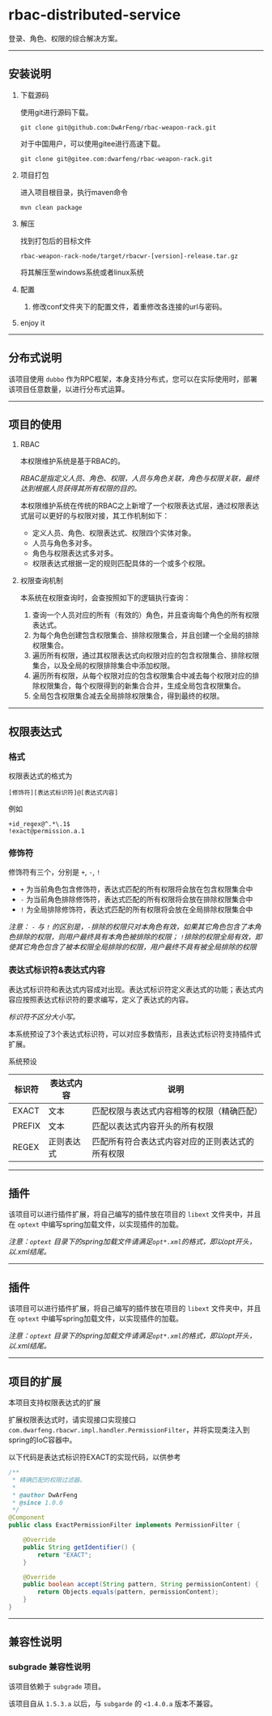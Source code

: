# rbac-distributed-service

登录、角色、权限的综合解决方案。

---

## 安装说明

1. 下载源码

   使用git进行源码下载。
   ```
   git clone git@github.com:DwArFeng/rbac-weapon-rack.git
   ```
   对于中国用户，可以使用gitee进行高速下载。
   ```
   git clone git@gitee.com:dwarfeng/rbac-weapon-rack.git
   ```

2. 项目打包

   进入项目根目录，执行maven命令
   ```
   mvn clean package
   ```

3. 解压

   找到打包后的目标文件
   ```
   rbac-weapon-rack-node/target/rbacwr-[version]-release.tar.gz
   ```
   将其解压至windows系统或者linux系统

4. 配置

   1. 修改conf文件夹下的配置文件，着重修改各连接的url与密码。

5. enjoy it

---

## 分布式说明

该项目使用 `dubbo` 作为RPC框架，本身支持分布式，您可以在实际使用时，部署该项目任意数量，以进行分布式运算。

---

## 项目的使用

1. RBAC

   本权限维护系统是基于RBAC的。

   *RBAC是指定义人员、角色、权限，人员与角色关联，角色与权限关联，最终达到根据人员获得其所有权限的目的。*

   本权限维护系统在传统的RBAC之上新增了一个权限表达式层，通过权限表达式层可以更好的与权限对接，其工作机制如下：

   - 定义人员、角色、权限表达式、权限四个实体对象。
   - 人员与角色多对多。
   - 角色与权限表达式多对多。
   - 权限表达式根据一定的规则匹配具体的一个或多个权限。

2. 权限查询机制

   本系统在权限查询时，会查按照如下的逻辑执行查询：

   1. 查询一个人员对应的所有（有效的）角色，并且查询每个角色的所有权限表达式。
   2. 为每个角色创建包含权限集合、排除权限集合，并且创建一个全局的排除权限集合。
   3. 遍历所有权限，通过其权限表达式向权限对应的包含权限集合、排除权限集合，以及全局的权限排除集合中添加权限。
   4. 遍历所有权限，从每个权限对应的包含权限集合中减去每个权限对应的排除权限集合，每个权限得到的新集合合并，生成全局包含权限集合。
   5. 全局包含权限集合减去全局排除权限集合，得到最终的权限。

---

## 权限表达式

### 格式

权限表达式的格式为

```
[修饰符][表达式标识符]@[表达式内容]
```

例如

```
+id_regex@^.*\.1$
!exact@permission.a.1
```

### 修饰符

修饰符有三个，分别是 `+`, `-`, `!`

- `+` 为当前角色包含修饰符，表达式匹配的所有权限将会放在包含权限集合中
- `-` 为当前角色排除修饰符，表达式匹配的所有权限将会放在排除权限集合中
- `!` 为全局排除修饰符，表达式匹配的所有权限将会放在全局排除权限集合中

*注意： `-` 与 `!` 的区别是，`-`排除的权限只对本角色有效，如果其它角色包含了本角色排除的权限，则用户最终具有本角色被排除的权限；
`!`排除的权限全局有效，即使其它角色包含了被本权限全局排除的权限，用户最终不具有被全局排除的权限*

### 表达式标识符&表达式内容

表达式标识符和表达式内容成对出现。表达式标识符定义表达式的功能；表达式内容应按照表达式标识符的要求编写，定义了表达式的内容。

*标识符不区分大小写。*

本系统预设了3个表达式标识符，可以对应多数情形，且表达式标识符支持插件式扩展。

系统预设

| 标识符    | 表达式内容 | 说明                       |
|--------|-------|--------------------------|
| EXACT  | 文本    | 匹配权限与表达式内容相等的权限（精确匹配）    |
| PREFIX | 文本    | 匹配以表达式内容开头的所有权限          |
| REGEX  | 正则表达式 | 匹配所有符合表达式内容对应的正则表达式的所有权限 |

---

## 插件

该项目可以进行插件扩展，将自己编写的插件放在项目的 `libext` 文件夹中，并且在 `optext` 中编写spring加载文件，以实现插件的加载。

*注意：`optext` 目录下的spring加载文件请满足`opt*.xml`的格式，即以opt开头，以.xml结尾。*

---

## 插件

该项目可以进行插件扩展，将自己编写的插件放在项目的 `libext` 文件夹中，并且在 `optext` 中编写spring加载文件，以实现插件的加载。

*注意：`optext` 目录下的spring加载文件请满足`opt*.xml`的格式，即以opt开头，以.xml结尾。*

---

## 项目的扩展

本项目支持权限表达式的扩展

扩展权限表达式时，请实现接口实现接口
`com.dwarfeng.rbacwr.impl.handler.PermissionFilter`，并将实现类注入到spring的IoC容器中。

以下代码是表达式标识符EXACT的实现代码，以供参考

```java
/**
 * 精确匹配的权限过滤器。
 *
 * @author DwArFeng
 * @since 1.0.0
 */
@Component
public class ExactPermissionFilter implements PermissionFilter {

    @Override
    public String getIdentifier() {
        return "EXACT";
    }

    @Override
    public boolean accept(String pattern, String permissionContent) {
        return Objects.equals(pattern, permissionContent);
    }
}
```

---

## 兼容性说明

### subgrade 兼容性说明

该项目依赖于 `subgrade` 项目。

该项目自从 `1.5.3.a` 以后，与 `subgarde` 的 `<1.4.0.a` 版本不兼容。